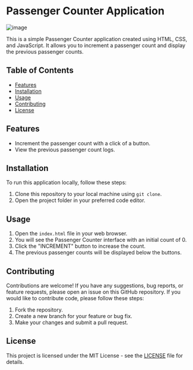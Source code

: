 # Passenger Counter Application

![image](https://github.com/S-shubhh/Passenger_Counter/assets/95293686/ae838c84-2968-4bf5-867f-d8bfad4c6efa)


This is a simple Passenger Counter application created using HTML, CSS, and JavaScript. It allows you to increment a passenger count and display the previous passenger counts.

## Table of Contents

- [Features](#features)
- [Installation](#installation)
- [Usage](#usage)
- [Contributing](#contributing)
- [License](#license)


## Features

- Increment the passenger count with a click of a button.
- View the previous passenger count logs.

## Installation

To run this application locally, follow these steps:

1. Clone this repository to your local machine using `git clone`.
2. Open the project folder in your preferred code editor.

## Usage

1. Open the `index.html` file in your web browser.
2. You will see the Passenger Counter interface with an initial count of 0.
3. Click the "INCREMENT" button to increase the count.
4. The previous passenger counts will be displayed below the buttons.

## Contributing

Contributions are welcome! If you have any suggestions, bug reports, or feature requests, please open an issue on this GitHub repository. If you would like to contribute code, please follow these steps:

1. Fork the repository.
2. Create a new branch for your feature or bug fix.
3. Make your changes and submit a pull request.

## License

This project is licensed under the MIT License - see the [LICENSE](LICENSE) file for details.
